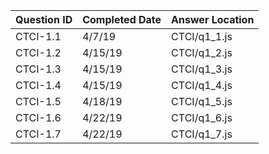 Question ID | Completed Date | Answer Location
------------|------------|----------------
CTCI-1.1 | 4/7/19 | CTCI/q1_1.js
CTCI-1.2 | 4/15/19 | CTCI/q1_2.js
CTCI-1.3 | 4/15/19 | CTCI/q1_3.js
CTCI-1.4 | 4/15/19 | CTCI/q1_4.js
CTCI-1.5 | 4/18/19 | CTCI/q1_5.js
CTCI-1.6 | 4/22/19 | CTCI/q1_6.js
CTCI-1.7 | 4/22/19 | CTCI/q1_7.js
